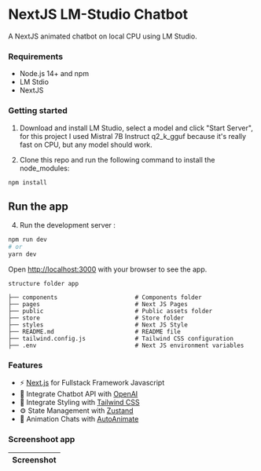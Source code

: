 # NextJS LM-Studio Chatbot

A NextJS animated chatbot on local CPU using LM Studio. 

### Requirements

- Node.js 14+ and npm
- LM Stdio 
- NextJS
### Getting started

1. Download and install LM Studio, select a model and click "Start Server", for this project I used Mistral 7B Instruct q2_k_gguf because it's really fast on CPU, but any model should work. 

2. Clone this repo and run the following command to install the node_modules:

```shell
npm install
```

## Run the app

4. Run the development server : 

```bash
npm run dev
# or
yarn dev
```

Open [http://localhost:3000](http://localhost:3000) with your browser to see the app.  

```shell
structure folder app

├── components                      # Components folder
├── pages                           # Next JS Pages
├── public                          # Public assets folder
├── store                           # Store folder
├── styles                          # Next JS Style
├── README.md                       # README file
├── tailwind.config.js              # Tailwind CSS configuration
├── .env                            # Next JS environment variables
```

### Features

- ⚡ [Next.js](https://nextjs.org) for Fullstack Framework Javascript
- 🤖 Integrate Chatbot API with [OpenAI](https://openai.com)
- 💎 Integrate Styling with [Tailwind CSS](https://tailwindcss.com)
- ⚙️ State Management with [Zustand](https://www.npmjs.com/package/zustand)
- 🔦 Animation Chats with [AutoAnimate](https://auto-animate.formkit.com)

### Screenshoot app

|Screenshot|
|---|

